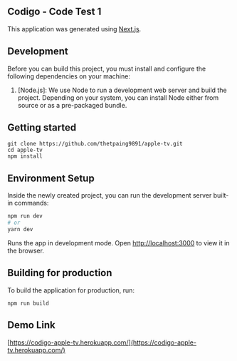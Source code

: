 ## Codigo - Code Test 1

This application was generated using [Next.js](https://nextjs.org/).

## Development

Before you can build this project, you must install and configure the following dependencies on your machine:

1. [Node.js]: We use Node to run a development web server and build the project.
   Depending on your system, you can install Node either from source or as a pre-packaged bundle.

## Getting started

```
git clone https://github.com/thetpaing9891/apple-tv.git
cd apple-tv
npm install
```

## Environment Setup

Inside the newly created project, you can run the development server built-in commands:

```bash
npm run dev
# or
yarn dev
```

Runs the app in development mode.
Open [http://localhost:3000](http://localhost:3000) to view it in the browser.

## Building for production

To build the application for production, run:

```
npm run build
```

## Demo Link

[https://codigo-apple-tv.herokuapp.com/](https://codigo-apple-tv.herokuapp.com/)
